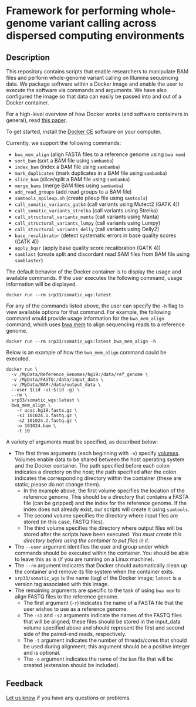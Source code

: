 # Framework for performing whole-genome variant calling across dispersed computing environments

## Description

This repository contains scripts that enable researchers to manipulate BAM files and perform whole-genome variant 
calling on Illumina sequencing data. We package software within a Docker image and enable the 
user to execute the software via commands and arguments. We have also configured the image so that data can easily be passed into and out of a Docker container.

For a high-level overview of how Docker works (and software containers in general), read [this paper](https://gigascience.biomedcentral.com/articles/10.1186/s13742-016-0135-4).

To get started, install the [Docker CE](https://docs.docker.com/install) software on your computer.

Currently, we support the following commands:

* `bwa_mem_align` (align FASTA files to a reference genome using `bwa mem`)
* `sort_bam` (sort a BAM file using `sambamba`)
* `index_bam` (index a BAM file using `sambamba`)
* `mark_duplicates` (mark duplicates in a BAM file using `sambamba`)
* `slice_bam` (slice/split a BAM file using `sambamba`)
* `merge_bams` (merge BAM files using `sambamba`)
* `add_read_groups` (add read groups to a BAM file)
* `samtools_mpileup.sh` (create pileup file using `samtools`)
* `call_somatic_variants_gatk4` (call variants using Mutect2 (GATK 4))
* `call_somatic_variants_strelka` (call variants using Strelka)
* `call_structural_variants_manta` (call variants using Manta)
* `call_structural_variants_lumpy` (call variants using Lumpy)
* `call_structural_variants_delly` (call variants using Delly2)
* `base_recalibrator` (detect systematic errors in base quality scores (GATK 4))
* `apply_bqsr` (apply base quality score recalibration (GATK 4))
* `samblast` (create split and discordant read SAM files from BAM file using `samblaster`)

The default behavior of the Docker container is to display the usage and available commands. If the user executes the following command, usage information will be displayed.

```
docker run --rm srp33/somatic_wgs:latest
```

For any of the commands listed above, the user can specify the `-h` flag to view available options for 
that command. For example, the following command would provide usage information for the 
`bwa_mem_align` command, which uses [bwa mem](https://github.com/lh3/bwa) to align sequencing reads to a reference genome.

```
docker run --rm srp33/somatic_wgs:latest bwa_mem_align -h
```

Below is an example of how the `bwa_mem_align` command could be executed.

```
docker run \
  -v /MyData/Reference_Genomes/hg19:/data/ref_genome \ 
  -v /MyData/FASTQ:/data/input_data \
  -v /MyData/BAM:/data/output_data \
  --user $(id -u):$(id -g) \
  --rm \
  srp33/somatic_wgs:latest \
  bwa_mem_align \
    -r ucsc.hg19.fasta.gz \
    -s1 101024.1.fastq.gz \
    -s2 101024.2.fastq.gz \
    -o 101024.bam \
    -t 10
```

A variety of arguments must be specified, as described below:

* The first three arguments (each beginning with `-v`) specify [volumes](https://docs.docker.com/storage/volumes). Volumes enable data to be shared between the host operating system and the Docker container. The path specified before each colon indicates a directory on the host; the path specified after the colon indicates the corresponding directory within the container (these are static; please do not change them).
    - In the example above, the first volume specifies the location of the reference genome. This should be a directory that contains a FASTA file (can be gzipped) and the index for the reference genome. If the index does not already exist, our scripts will create it using `samtools`.
    - The second volume specifies the directory where input files are stored (in this case, FASTQ files).
    - The third volume specifies the directory where output files will be stored after the scripts have been executed. *You must create this directory before using the container to put files in it.*
* The `--user` argument identifies the user and group under which commands should be executed within the container. You should be able to leave this as is (if you are running on a Linux machine).
* The `--rm` argument indicates that Docker should automatically clean up the container and remove its file system when the container exits.
* `srp33/somatic_wgs` is the name (tag) of the Docker image; `latest` is a version tag associated with this image.
* The remaining arguments are specific to the task of using `bwa mem` to align FASTQ files to the reference genome.
    - The first argument (`-r`) indicates the name of a FASTA file that the user wishes to use as a reference genome.
    - The `-s1` and `-s2` arguments indicate the names of the FASTQ files that will be aligned; these files should be stored in the input_data volume specified above and should represent the first and second side of the paired-end reads, respectively.
    - The `-t` argument indicates the number of threads/cores that should be used during alignment; this argument should be a positive integer and is optional.
    - The `-o` argument indicates the name of the `bam` file that will be created (extension should be included).

## Feedback

[Let us know](https://github.com/srp33/docker_u54/issues) if you have any questions or problems.